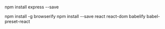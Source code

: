 npm install express --save

npm install -g browserify
npm install --save react react-dom babelify babel-preset-react